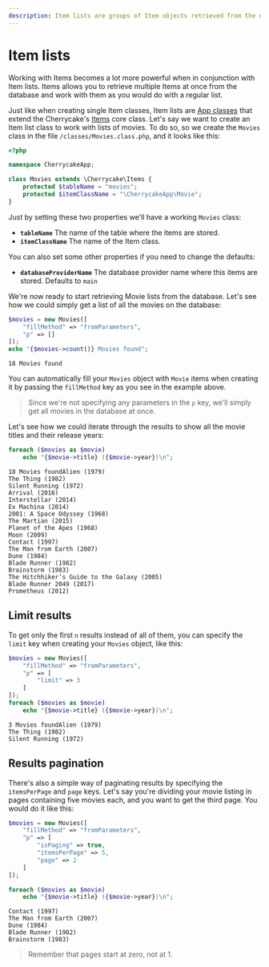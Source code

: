 ```yaml
---
description: Item lists are groups of Item objects retrieved from the database.
---
```


# Item lists

Working with Items becomes a lot more powerful when in conjunction with Item lists. Items allows you to retrieve multiple Items at once from the database and work with them as you would do with a regular list.

Just like when creating single Item classes, Item lists are [App classes](../classes-guide.md#app-class-files) that extend the Cherrycake's [Items](../../reference/core-classes/items/) core class. Let's say we want to create an Item list class to work with lists of movies. To do so, so we create the `Movies` class in the file `/classes/Movies.class.php`, and it looks like this:



```php
<?php

namespace CherrycakeApp;

class Movies extends \Cherrycake\Items {
    protected $tableName = "movies";
    protected $itemClassName = "\CherrycakeApp\Movie";
}
```

Just by setting these two properties we'll have a working `Movies` class:

* **`tableName`** The name of the table where the items are stored.
* **`itemClassName`** The name of the Item class.

You can also set some other properties if you need to change the defaults:

* **`databaseProviderName`** The database provider name where this items are stored. Defaults to `main`

We're now ready to start retrieving Movie lists from the database. Let's see how we could simply get a list of all the movies on the database:

```php
$movies = new Movies([
    "fillMethod" => "fromParameters",
    "p" => []
]);
echo "{$movies->count()} Movies found";
```

```text
18 Movies found
```

You can automatically fill your `Movies` object with `Movie` items when creating it by passing the `fillMethod` key as you see in the example above.

> Since we're not specifying any parameters in the `p` key, we'll simply get all movies in the database at once.

Let's see how we could iterate through the results to show all the movie titles and their release years:

```php
foreach ($movies as $movie)
    echo "{$movie->title} ({$movie->year})\n";
```

```text
18 Movies foundAlien (1979)
The Thing (1982)
Silent Running (1972)
Arrival (2016)
Interstellar (2014)
Ex Machina (2014)
2001: A Space Odyssey (1968)
The Martian (2015)
Planet of the Apes (1968)
Moon (2009)
Contact (1997)
The Man from Earth (2007)
Dune (1984)
Blade Runner (1982)
Brainstorm (1983)
The Hitchhiker’s Guide to the Galaxy (2005)
Blade Runner 2049 (2017)
Prometheus (2012)
```

## Limit results

To get only the first `n` results instead of all of them, you can specify the `limit` key when creating your `Movies` object, like this:

```php
$movies = new Movies([
    "fillMethod" => "fromParameters",
    "p" => [
        "limit" => 3
    ]
]);
foreach ($movies as $movie)
    echo "{$movie->title} ({$movie->year})\n";
```

```text
3 Movies foundAlien (1979)
The Thing (1982)
Silent Running (1972)
```

## Results pagination

There's also a simple way of paginating results by specifying the `itemsPerPage` and `page` keys. Let's say you're dividing your movie listing in pages containing five movies each, and you want to get the third page. You would do it like this:

```php
$movies = new Movies([
    "fillMethod" => "fromParameters",
    "p" => [
        "isPaging" => true,
        "itemsPerPage" => 5,
        "page" => 2
    ]
]);

foreach ($movies as $movie)
    echo "{$movie->title} ({$movie->year})\n";
```

```text
Contact (1997)
The Man from Earth (2007)
Dune (1984)
Blade Runner (1982)
Brainstorm (1983)
```

> Remember that pages start at zero, not at 1.

